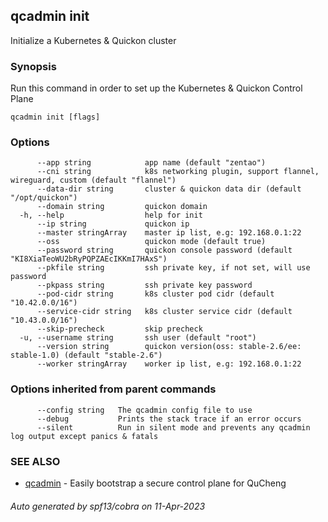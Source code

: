 ## qcadmin init

Initialize a Kubernetes & Quickon cluster

### Synopsis

Run this command in order to set up the Kubernetes & Quickon Control Plane

```
qcadmin init [flags]
```

### Options

```
      --app string            app name (default "zentao")
      --cni string            k8s networking plugin, support flannel, wireguard, custom (default "flannel")
      --data-dir string       cluster & quickon data dir (default "/opt/quickon")
      --domain string         quickon domain
  -h, --help                  help for init
      --ip string             quickon ip
      --master stringArray    master ip list, e.g: 192.168.0.1:22
      --oss                   quickon mode (default true)
      --password string       quickon console password (default "KI8XiaTeoWU2bRyPQPZAEcIKKmI7HAxS")
      --pkfile string         ssh private key, if not set, will use password
      --pkpass string         ssh private key password
      --pod-cidr string       k8s cluster pod cidr (default "10.42.0.0/16")
      --service-cidr string   k8s cluster service cidr (default "10.43.0.0/16")
      --skip-precheck         skip precheck
  -u, --username string       ssh user (default "root")
      --version string        quickon version(oss: stable-2.6/ee: stable-1.0) (default "stable-2.6")
      --worker stringArray    worker ip list, e.g: 192.168.0.1:22
```

### Options inherited from parent commands

```
      --config string   The qcadmin config file to use
      --debug           Prints the stack trace if an error occurs
      --silent          Run in silent mode and prevents any qcadmin log output except panics & fatals
```

### SEE ALSO

* [qcadmin](qcadmin.md)	 - Easily bootstrap a secure control plane for QuCheng

###### Auto generated by spf13/cobra on 11-Apr-2023
